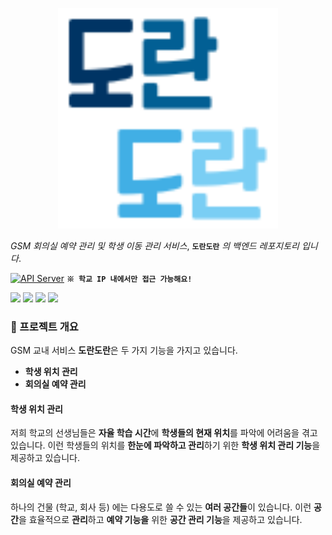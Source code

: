 <p align="center">
<img src="images/readme-logo.png" width="70%" height="70%">
</p>

*GSM 회의실 예약 관리 및 학생 이동 관리 서비스*, **`도란도란`** *의 백엔드 레포지토리 입니다*.

[![API Server](http://img.shields.io/badge/Swagger-85EA2D?style=flat&logo=Swagger&logoColor=white)](https://sites.google.com/woowahan.com/wooteco-demo/%EC%A7%81%EA%B3%A0%EB%9E%98) **`※ 학교 IP 내에서만 접근 가능해요!`**
<div>
<img src="https://img.shields.io/github/languages/top/Doran-Doran-development/DoranDoran-Server-2"/></a></a>
<img src="https://img.shields.io/github/release-date/Doran-Doran-development/DoranDoran-Server-2?color=skyblue"/></a></a>
<img src="https://img.shields.io/github/last-commit/Doran-Doran-development/DoranDoran-Server-2"/></a></a>
<img src="https://img.shields.io/github/commit-activity/m/Doran-Doran-development/DoranDoran-Server-2"/></a></a>
</div>


### :seat: 프로젝트 개요
GSM 교내 서비스 **도란도란**은 두 가지 기능을 가지고 있습니다.

- **학생 위치 관리**
- **회의실 예약 관리**
#### 학생 위치 관리
저희 학교의 선생님들은 **자율 학습 시간**에 **학생들의 현재 위치**를 파악에 어려움을 겪고 있습니다.
이런 학생들의 위치를 **한눈에 파악하고 관리**하기 위한 **학생 위치 관리 기능**을 제공하고 있습니다.
#### 회의실 예약 관리
하나의 건물 (학교, 회사 등) 에는 다용도로 쓸 수 있는 **여러 공간들**이 있습니다. 
이런 **공간**을 효율적으로 **관리**하고 **예약 기능을** 위한  **공간 관리 기능**을 제공하고 있습니다.
